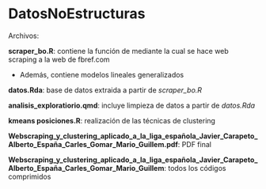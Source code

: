 # DatosNoEstructuras

Archivos:

**scraper_bo.R**: contiene la función de mediante la cual se hace web scraping a la web de fbref.com
  * Además, contiene modelos lineales generalizados

**datos.Rda**: base de datos extraida a partir de *scraper_bo.R*

**analisis_exploratiorio.qmd**: incluye limpieza de datos a partir de *datos.Rda*

**kmeans posiciones.R**: realización de las técnicas de clustering

**Webscraping_y_clustering_aplicado_a_la_liga_española_Javier_Carapeto_Alberto_España_Carles_Gomar_Mario_Guillem.pdf**: PDF final

**Webscraping_y_clustering_aplicado_a_la_liga_española_Javier_Carapeto_Alberto_España_Carles_Gomar_Mario_Guillem**: todos los códigos comprimidos
